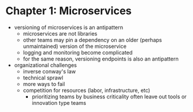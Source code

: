 # Chapter 1: Microservices

- versioning of microservices is an antipattern
    - microservices are not libraries
    - other teams may pin a dependency on an older (perhaps unmaintained) version of the microservice
    - logging and monitoring become complicated
    - for the same reason, versioning endpoints is also an antipattern
- organizational challenges
    - inverse conway's law
    - technical sprawl
    - more ways to fail
    - competition for resources (labor, infrastructure, etc)
        - prioritizing teams by business criticality often leave out tools or innovation type teams